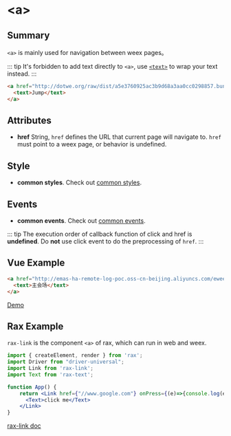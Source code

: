 # &lt;a&gt;

## Summary

`<a>` is mainly used for navigation between weex pages。

::: tip
It's forbidden to add text directly to `<a>`, use [`<text>`](./text.html) to wrap your text instead.
:::

```Html
<a href="http://dotwe.org/raw/dist/a5e3760925ac3b9d68a3aa0cc0298857.bundle.wx">
  <text>Jump</text>
</a>
```

## Attributes

* **href** String, `href` defines the URL that current page will navigate to. `href` must point to a weex page, or behavior is undefined.

## Style

* **common styles**. Check out [common styles](../styles/common-styles.html).

## Events

* **common events**. Check out [common events](../events/common-events.html).

::: tip
The execution order of callback function of click and href is **undefined**. Do **not** use click event to do the preprocessing of `href`.
:::

## Vue Example

```Html
<a href="http://emas-ha-remote-log-poc.oss-cn-beijing.aliyuncs.com/eweex/app/biz-docs-com-mod/upload/271ccdca-db41-423d-981c-c7c6751ba479/show_1.js">
  <text>主会场</text>
</a> 
```

[Demo](http://dotwe.org/vue/3b789771e48be92a70bd682f084b84b5)

## Rax Example

`rax-link` is the component `<a>` of rax, which can run in web and weex.

```jsx
import { createElement, render } from 'rax';
import Driver from "driver-universal";
import Link from 'rax-link';
import Text from 'rax-text';

function App() {
	return <Link href={"//www.google.com"} onPress={(e)=>{console.log(e)}}>
	  <Text>click me</Text>
	</Link>
}
```

[rax-link doc](https://rax.js.org/docs/components/link)

